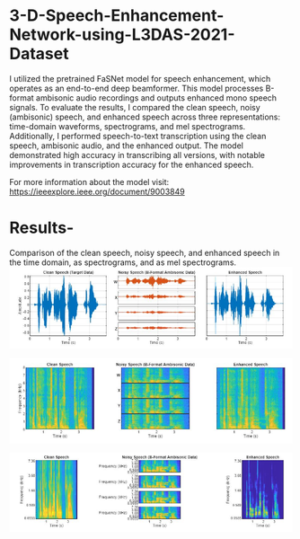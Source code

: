 # 3-D-Speech-Enhancement-Network-using-L3DAS-2021-Dataset


I utilized the pretrained FaSNet model for speech enhancement, which operates as an end-to-end deep beamformer. This model processes B-format ambisonic
 audio recordings and outputs enhanced mono speech signals. To evaluate the results, I compared the clean speech, noisy (ambisonic) speech, and enhanced speech 
across three representations: time-domain waveforms, spectrograms, and mel spectrograms. Additionally, I performed speech-to-text transcription using the clean 
speech, ambisonic audio, and the enhanced output. The model demonstrated high accuracy in transcribing all versions, with notable improvements in transcription 
accuracy for the enhanced speech.


For more information about the model visit: https://ieeexplore.ieee.org/document/9003849

# Results-
Comparison of the clean speech, noisy speech, and enhanced speech in the time domain, as spectrograms, and as mel spectrograms.
![screenshot](1.JPG)

![screenshot](2.JPG)

![screenshot](3.JPG)
